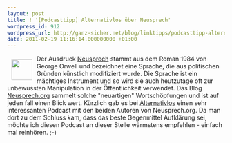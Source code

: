 ```yaml
---
layout: post
title: ! '[Podcasttipp] Alternativlos über Neusprech'
wordpress_id: 912
wordpress_url: http://ganz-sicher.net/blog/linktipps/podcasttipp-alternativlos-uber-neusprech/
date: 2011-02-19 11:16:14.000000000 +01:00
---
```

<img style="float: left; padding: 10px;" src="http://ganz-sicher.net/blog/wp-content/uploads/1297988373_megaphone.png" alt="" width="48" height="48" /> Der Ausdruck <a href="http://de.wikipedia.org/wiki/Neusprech">Neusprech</a> stammt aus dem Roman 1984 von George Orwell und bezeichnet eine Sprache, die aus politischen Gründen künstlich modifiziert wurde. Die Sprache ist ein mächtiges Instrument und so wird sie auch heutzutage oft zur unbewussten Manipulation in der Öffentlichkeit verwendet. Das Blog <a href="http://neusprech.org/">Neusprech.org</a> sammelt solche "neuartigen" Wortschöpfungen und ist auf jeden fall einen Blick wert. Kürzlich gab es bei <a href="http://alternativlos.org/12/">Alternativlos</a> einen sehr interessanten Podcast mit den beiden Autoren von Neusprech.org. Da man dort zu dem Schluss kam, dass das beste Gegenmittel Aufklärung sei, möchte ich diesen Podcast an dieser Stelle wärmstens empfehlen - einfach mal reinhören. ;-)

<!-- QG9E9N2H6NQM -->
